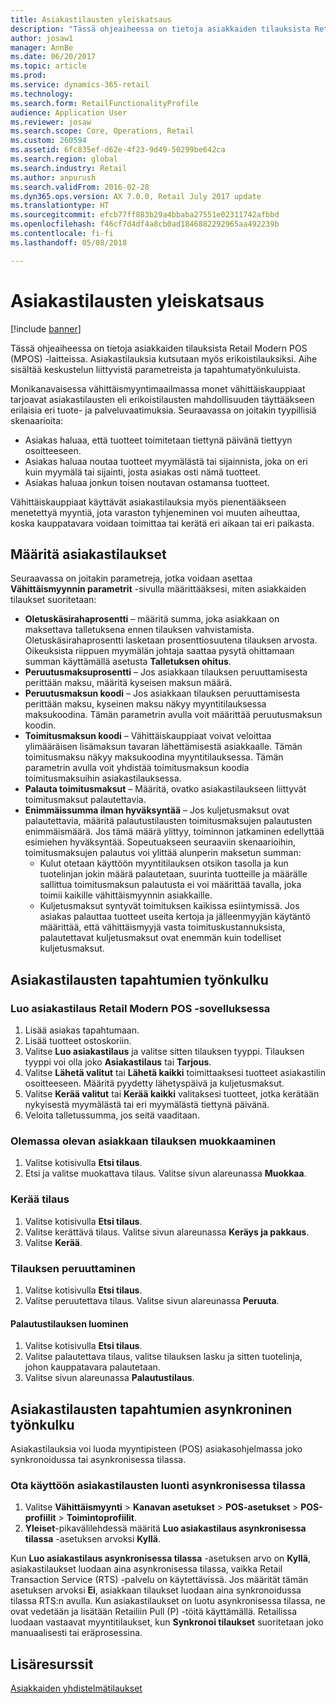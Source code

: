```yaml
---
title: Asiakastilausten yleiskatsaus
description: "Tässä ohjeaiheessa on tietoja asiakkaiden tilauksista Retail Modern POS (MPOS) -laitteissa. Asiakastilauksia kutsutaan myös erikoistilauksiksi. Aihe sisältää keskustelun liittyvistä parametreista ja tapahtumatyönkuluista."
author: josaw1
manager: AnnBe
ms.date: 06/20/2017
ms.topic: article
ms.prod: 
ms.service: dynamics-365-retail
ms.technology: 
ms.search.form: RetailFunctionalityProfile
audience: Application User
ms.reviewer: josaw
ms.search.scope: Core, Operations, Retail
ms.custom: 260594
ms.assetid: 6fc835ef-d62e-4f23-9d49-50299be642ca
ms.search.region: global
ms.search.industry: Retail
ms.author: anpurush
ms.search.validFrom: 2016-02-28
ms.dyn365.ops.version: AX 7.0.0, Retail July 2017 update
ms.translationtype: HT
ms.sourcegitcommit: efcb77ff883b29a4bbaba27551e02311742afbbd
ms.openlocfilehash: f46cf7d4df4a8cb0ad1846882292965aa492239b
ms.contentlocale: fi-fi
ms.lasthandoff: 05/08/2018

---
```


# <a name="customer-orders-overview"></a>Asiakastilausten yleiskatsaus

[!include [banner](includes/banner.md)]

Tässä ohjeaiheessa on tietoja asiakkaiden tilauksista Retail Modern POS (MPOS) -laitteissa. Asiakastilauksia kutsutaan myös erikoistilauksiksi. Aihe sisältää keskustelun liittyvistä parametreista ja tapahtumatyönkuluista.

Monikanavaisessa vähittäismyyntimaailmassa monet vähittäiskauppiaat tarjoavat asiakastilausten eli erikoistilausten mahdollisuuden täyttääkseen erilaisia eri tuote- ja palveluvaatimuksia. Seuraavassa on joitakin tyypillisiä skenaarioita:

-   Asiakas haluaa, että tuotteet toimitetaan tiettynä päivänä tiettyyn osoitteeseen.
-   Asiakas haluaa noutaa tuotteet myymälästä tai sijainnista, joka on eri kuin myymälä tai sijainti, josta asiakas osti nämä tuotteet.
-   Asiakas haluaa jonkun toisen noutavan ostamansa tuotteet.

Vähittäiskauppiaat käyttävät asiakastilauksia myös pienentääkseen menetettyä myyntiä, jota varaston tyhjeneminen voi muuten aiheuttaa, koska kauppatavara voidaan toimittaa tai kerätä eri aikaan tai eri paikasta.

## <a name="set-up-customer-orders"></a>Määritä asiakastilaukset
Seuraavassa on joitakin parametreja, jotka voidaan asettaa **Vähittäismyynnin parametrit** -sivulla määrittääksesi, miten asiakkaiden tilaukset suoritetaan:

-   **Oletuskäsirahaprosentti** – määritä summa, joka asiakkaan on maksettava talletuksena ennen tilauksen vahvistamista. Oletuskäsirahaprosentti lasketaan prosenttiosuutena tilauksen arvosta. Oikeuksista riippuen myymälän johtaja saattaa pysytä ohittamaan summan käyttämällä asetusta **Talletuksen ohitus**.
-   **Peruutusmaksuprosentti** – Jos asiakkaan tilauksen peruuttamisesta perittään maksu, määritä kyseisen maksun määrä.
-   **Peruutusmaksun koodi** – Jos asiakkaan tilauksen peruuttamisesta perittään maksu, kyseinen maksu näkyy myyntitilauksessa maksukoodina. Tämän parametrin avulla voit määrittää peruutusmaksun koodin.
-   **Toimitusmaksun koodi** – Vähittäiskauppiaat voivat veloittaa ylimääräisen lisämaksun tavaran lähettämisestä asiakkaalle. Tämän toimitusmaksu näkyy maksukoodina myyntitilauksessa. Tämän parametrin avulla voit yhdistää toimitusmaksun koodia toimitusmaksuihin asiakastilauksessa.
-   **Palauta toimitusmaksut** – Määritä, ovatko asiakastilaukseen liittyvät toimitusmaksut palautettavia.
-   **Enimmäissumma ilman hyväksyntää** – Jos kuljetusmaksut ovat palautettavia, määritä palautustilausten toimitusmaksujen palautusten enimmäismäärä. Jos tämä määrä ylittyy, toiminnon jatkaminen edellyttää esimiehen hyväksyntää. Sopeutuakseen seuraaviin skenaarioihin, toimitusmaksujen palautus voi ylittää alunperin maksetun summan:
    -   Kulut otetaan käyttöön myyntitilauksen otsikon tasolla ja kun tuotelinjan jokin määrä palautetaan, suurinta tuotteille ja määrälle sallittua toimitusmaksun palautusta ei voi määrittää tavalla, joka toimii kaikille vähittäismyynnin asiakkaille.
    -   Kuljetusmaksut syntyvät toimituksen kaikissa esiintymissä. Jos asiakas palauttaa tuotteet useita kertoja ja jälleenmyyjän käytäntö määrittää, että vähittäismyyjä vasta toimituskustannuksista, palautettavat kuljetusmaksut ovat enemmän kuin todelliset kuljetusmaksut.

## <a name="transaction-flow-for-customer-orders"></a>Asiakastilausten tapahtumien työnkulku
### <a name="create-a-customer-order-in-retail-modern-pos"></a>Luo asiakastilaus Retail Modern POS -sovelluksessa

1.  Lisää asiakas tapahtumaan.
2.  Lisää tuotteet ostoskoriin.
3.  Valitse **Luo asiakastilaus** ja valitse sitten tilauksen tyyppi. Tilauksen tyyppi voi olla joko **Asiakastilaus** tai **Tarjous**.
4.  Valitse **Lähetä valitut** tai **Lähetä kaikki** toimittaaksesi tuotteet asiakastilin osoitteeseen. Määritä pyydetty lähetyspäivä ja kuljetusmaksut.
5.  Valitse **Kerää valitut** tai **Kerää kaikki** valitaksesi tuotteet, jotka kerätään nykyisestä myymälästä tai eri myymälästä tiettynä päivänä.
6.  Veloita talletussumma, jos seitä vaaditaan.

### <a name="edit-an-existing-customer-order"></a>Olemassa olevan asiakkaan tilauksen muokkaaminen

1.  Valitse kotisivulla **Etsi tilaus**.
2.  Etsi ja valitse muokattava tilaus. Valitse sivun alareunassa **Muokkaa**.

### <a name="pick-up-an-order"></a>Kerää tilaus

1.  Valitse kotisivulla **Etsi tilaus**.
2.  Valitse kerättävä tilaus. Valitse sivun alareunassa **Keräys ja pakkaus**.
3.  Valitse **Kerää**.

### <a name="cancel-an-order"></a>Tilauksen peruuttaminen

1.  Valitse kotisivulla **Etsi tilaus**.
2.  Valitse peruutettava tilaus. Valitse sivun alareunassa **Peruuta**.

#### <a name="create-a-return-order"></a>Palautustilauksen luominen

1.  Valitse kotisivulla **Etsi tilaus**.
2.  Valitse palautettava tilaus, valitse tilauksen lasku ja sitten tuotelinja, johon kauppatavara palautetaan.
3.  Valitse sivun alareunassa **Palautustilaus**.

## <a name="asynchronous-transaction-flow-for-customer-orders"></a>Asiakastilausten tapahtumien asynkroninen työnkulku
Asiakastilauksia voi luoda myyntipisteen (POS) asiakasohjelmassa joko synkronoidussa tai asynkronisessa tilassa.

### <a name="enable-customer-orders-to-be-created-in-asynchronous-mode"></a>Ota käyttöön asiakastilausten luonti asynkronisessa tilassa

1.  Valitse **Vähittäismyynti** &gt; **Kanavan asetukset** &gt; **POS-asetukset** &gt; **POS-profiilit** &gt; **Toimintoprofiilit**.
2.  **Yleiset**-pikavälilehdessä määritä **Luo asiakastilaus asynkronisessa tilassa** -asetuksen arvoksi **Kyllä**.

Kun **Luo asiakastilaus asynkronisessa tilassa** -asetuksen arvo on **Kyllä**, asiakastilaukset luodaan aina asynkronisessa tilassa, vaikka Retail Transaction Service (RTS) -palvelu on käytettävissä. Jos määrität tämän asetuksen arvoksi **Ei**, asiakkaan tilaukset luodaan aina synkronoidussa tilassa RTS:n avulla. Kun asiakastilaukset on luotu asynkronisessa tilassa, ne ovat vedetään ja lisätään Retailiin Pull (P) -töitä käyttämällä. Retailissa luodaan vastaavat myyntitilaukset, kun **Synkronoi tilaukset** suoritetaan joko manuaalisesti tai eräprosessina.

<a name="additional-resources"></a>Lisäresurssit
--------

[Asiakkaiden yhdistelmätilaukset](hybrid-customer-orders.md)




